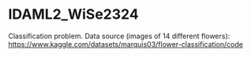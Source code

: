 # IDAML2_WiSe2324
Classification problem.
Data source (images of 14 different flowers): https://www.kaggle.com/datasets/marquis03/flower-classification/code
